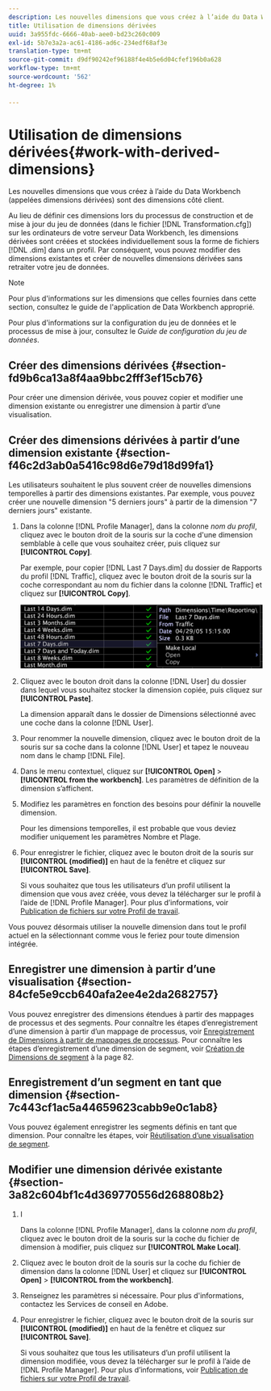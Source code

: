 ```yaml
---
description: Les nouvelles dimensions que vous créez à l’aide du Data Workbench (appelées dimensions dérivées) sont des dimensions côté client.
title: Utilisation de dimensions dérivées
uuid: 3a955fdc-6666-40ab-aee0-bd23c260c009
exl-id: 5b7e3a2a-ac61-4186-ad6c-234edf68af3e
translation-type: tm+mt
source-git-commit: d9df90242ef96188f4e4b5e6d04cfef196b0a628
workflow-type: tm+mt
source-wordcount: '562'
ht-degree: 1%

---
```


# Utilisation de dimensions dérivées{#work-with-derived-dimensions}

Les nouvelles dimensions que vous créez à l’aide du Data Workbench (appelées dimensions dérivées) sont des dimensions côté client.

Au lieu de définir ces dimensions lors du processus de construction et de mise à jour du jeu de données (dans le fichier [!DNL Transformation.cfg]) sur les ordinateurs de votre serveur Data Workbench, les dimensions dérivées sont créées et stockées individuellement sous la forme de fichiers [!DNL .dim] dans un profil. Par conséquent, vous pouvez modifier des dimensions existantes et créer de nouvelles dimensions dérivées sans retraiter votre jeu de données.

>[!NOTE]
>
>Pour plus d&#39;informations sur les dimensions que celles fournies dans cette section, consultez le guide de l&#39;application de Data Workbench approprié.

Pour plus d&#39;informations sur la configuration du jeu de données et le processus de mise à jour, consultez le *Guide de configuration du jeu de données*.

## Créer des dimensions dérivées {#section-fd9b6ca13a8f4aa9bbc2fff3ef15cb76}

Pour créer une dimension dérivée, vous pouvez copier et modifier une dimension existante ou enregistrer une dimension à partir d’une visualisation.

## Créer des dimensions dérivées à partir d’une dimension existante {#section-f46c2d3ab0a5416c98d6e79d18d99fa1}

Les utilisateurs souhaitent le plus souvent créer de nouvelles dimensions temporelles à partir des dimensions existantes. Par exemple, vous pouvez créer une nouvelle dimension &quot;5 derniers jours&quot; à partir de la dimension &quot;7 derniers jours&quot; existante.

1. Dans la colonne [!DNL Profile Manager], dans la colonne *nom du profil*, cliquez avec le bouton droit de la souris sur la coche d&#39;une dimension semblable à celle que vous souhaitez créer, puis cliquez sur **[!UICONTROL Copy]**.

   Par exemple, pour copier [!DNL Last 7 Days.dim] du dossier de Rapports du profil [!DNL Traffic], cliquez avec le bouton droit de la souris sur la coche correspondant au nom du fichier dans la colonne [!DNL Traffic] et cliquez sur **[!UICONTROL Copy]**.

   ![](assets/vis_ProfMgr_CopyDimension.png)

1. Cliquez avec le bouton droit dans la colonne [!DNL User] du dossier dans lequel vous souhaitez stocker la dimension copiée, puis cliquez sur **[!UICONTROL Paste]**.

   La dimension apparaît dans le dossier de Dimensions sélectionné avec une coche dans la colonne [!DNL User].

1. Pour renommer la nouvelle dimension, cliquez avec le bouton droit de la souris sur sa coche dans la colonne [!DNL User] et tapez le nouveau nom dans le champ [!DNL File].
1. Dans le menu contextuel, cliquez sur **[!UICONTROL Open]** > **[!UICONTROL from the workbench]**. Les paramètres de définition de la dimension s’affichent.
1. Modifiez les paramètres en fonction des besoins pour définir la nouvelle dimension.

   Pour les dimensions temporelles, il est probable que vous deviez modifier uniquement les paramètres Nombre et Plage.

1. Pour enregistrer le fichier, cliquez avec le bouton droit de la souris sur **[!UICONTROL (modified)]** en haut de la fenêtre et cliquez sur **[!UICONTROL Save]**.

   Si vous souhaitez que tous les utilisateurs d’un profil utilisent la dimension que vous avez créée, vous devez la télécharger sur le profil à l’aide de [!DNL Profile Manager]. Pour plus d’informations, voir [Publication de fichiers sur votre Profil de travail](../../../../home/c-get-started/c-admin-intrf/c-prof-mgr/t-pub-files-wkg-prof.md#task-a0106e010c834d16bd60eef4721b6af9).

Vous pouvez désormais utiliser la nouvelle dimension dans tout le profil actuel en la sélectionnant comme vous le feriez pour toute dimension intégrée.

## Enregistrer une dimension à partir d’une visualisation {#section-84cfe5e9ccb640afa2ee4e2da2682757}

Vous pouvez enregistrer des dimensions étendues à partir des mappages de processus et des segments. Pour connaître les étapes d’enregistrement d’une dimension à partir d’un mappage de processus, voir [Enregistrement de Dimensions à partir de mappages de processus](../../../../home/c-get-started/c-analysis-vis/c-proc-maps/t-dim-proc-maps.md#task-44d9e555d4a944e6aa81993eef703051). Pour connaître les étapes d’enregistrement d’une dimension de segment, voir [Création de Dimensions de segment](../../../../home/c-get-started/c-analysis-vis/c-seg/c-create-seg-dim.md#concept-70b363edcad14185ba8051646ad3d44e) à la page 82.

## Enregistrement d’un segment en tant que dimension {#section-7c443cf1ac5a44659623cabb9e0c1ab8}

Vous pouvez également enregistrer les segments définis en tant que dimension. Pour connaître les étapes, voir [Réutilisation d’une visualisation de segment](../../../../home/c-get-started/c-analysis-vis/c-seg/c-reuse-seg-vis.md#concept-a8a607bd415d404a83c32a26b804cbdc).

## Modifier une dimension dérivée existante {#section-3a82c604bf1c4d369770556d268808b2}

1. I

   Dans la colonne [!DNL Profile Manager], dans la colonne *nom du profil*, cliquez avec le bouton droit de la souris sur la coche du fichier de dimension à modifier, puis cliquez sur **[!UICONTROL Make Local]**.
1. Cliquez avec le bouton droit de la souris sur la coche du fichier de dimension dans la colonne [!DNL User] et cliquez sur **[!UICONTROL Open]** > **[!UICONTROL from the workbench]**.
1. Renseignez les paramètres si nécessaire. Pour plus d&#39;informations, contactez les Services de conseil en Adobe.
1. Pour enregistrer le fichier, cliquez avec le bouton droit de la souris sur **[!UICONTROL (modified)]** en haut de la fenêtre et cliquez sur **[!UICONTROL Save]**.

   Si vous souhaitez que tous les utilisateurs d’un profil utilisent la dimension modifiée, vous devez la télécharger sur le profil à l’aide de [!DNL Profile Manager]. Pour plus d’informations, voir [Publication de fichiers sur votre Profil de travail](../../../../home/c-get-started/c-admin-intrf/c-prof-mgr/t-pub-files-wkg-prof.md#task-a0106e010c834d16bd60eef4721b6af9).
